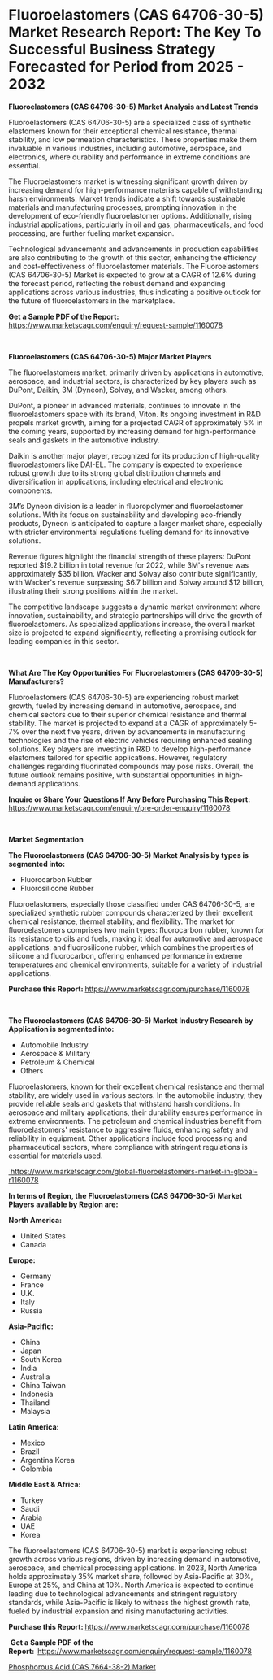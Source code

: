 <p><h1>Fluoroelastomers (CAS 64706-30-5) Market Research Report: The Key To Successful Business Strategy Forecasted for Period from 2025 - 2032</h1></p><p><strong>Fluoroelastomers (CAS 64706-30-5) Market Analysis and Latest Trends</strong></p>
<p><p>Fluoroelastomers (CAS 64706-30-5) are a specialized class of synthetic elastomers known for their exceptional chemical resistance, thermal stability, and low permeation characteristics. These properties make them invaluable in various industries, including automotive, aerospace, and electronics, where durability and performance in extreme conditions are essential.</p><p>The Fluoroelastomers market is witnessing significant growth driven by increasing demand for high-performance materials capable of withstanding harsh environments. Market trends indicate a shift towards sustainable materials and manufacturing processes, prompting innovation in the development of eco-friendly fluoroelastomer options. Additionally, rising industrial applications, particularly in oil and gas, pharmaceuticals, and food processing, are further fueling market expansion.</p><p>Technological advancements and advancements in production capabilities are also contributing to the growth of this sector, enhancing the efficiency and cost-effectiveness of fluoroelastomer materials. The Fluoroelastomers (CAS 64706-30-5) Market is expected to grow at a CAGR of 12.6% during the forecast period, reflecting the robust demand and expanding applications across various industries, thus indicating a positive outlook for the future of fluoroelastomers in the marketplace.</p></p>
<p><strong>Get a Sample PDF of the Report:&nbsp;</strong> <a href="https://www.marketscagr.com/enquiry/request-sample/1160078?utm_campaign=2946&utm_medium=2&utm_source=Github&utm_content=ia&utm_term=22032025&utm_id=fluoroelastomers-cas-64706-30-5">https://www.marketscagr.com/enquiry/request-sample/1160078</a></p>
<p>&nbsp;</p>
<p><strong>Fluoroelastomers (CAS 64706-30-5) Major Market Players</strong></p>
<p><p>The fluoroelastomers market, primarily driven by applications in automotive, aerospace, and industrial sectors, is characterized by key players such as DuPont, Daikin, 3M (Dyneon), Solvay, and Wacker, among others. </p><p>DuPont, a pioneer in advanced materials, continues to innovate in the fluoroelastomers space with its brand, Viton. Its ongoing investment in R&D propels market growth, aiming for a projected CAGR of approximately 5% in the coming years, supported by increasing demand for high-performance seals and gaskets in the automotive industry.</p><p>Daikin is another major player, recognized for its production of high-quality fluoroelastomers like DAI-EL. The company is expected to experience robust growth due to its strong global distribution channels and diversification in applications, including electrical and electronic components.</p><p>3M’s Dyneon division is a leader in fluoropolymer and fluoroelastomer solutions. With its focus on sustainability and developing eco-friendly products, Dyneon is anticipated to capture a larger market share, especially with stricter environmental regulations fueling demand for its innovative solutions.</p><p>Revenue figures highlight the financial strength of these players: DuPont reported $19.2 billion in total revenue for 2022, while 3M's revenue was approximately $35 billion. Wacker and Solvay also contribute significantly, with Wacker's revenue surpassing $6.7 billion and Solvay around $12 billion, illustrating their strong positions within the market.</p><p>The competitive landscape suggests a dynamic market environment where innovation, sustainability, and strategic partnerships will drive the growth of fluoroelastomers. As specialized applications increase, the overall market size is projected to expand significantly, reflecting a promising outlook for leading companies in this sector.</p></p>
<p>&nbsp;</p>
<p><strong>What Are The Key Opportunities For Fluoroelastomers (CAS 64706-30-5) Manufacturers?</strong></p>
<p><p>Fluoroelastomers (CAS 64706-30-5) are experiencing robust market growth, fueled by increasing demand in automotive, aerospace, and chemical sectors due to their superior chemical resistance and thermal stability. The market is projected to expand at a CAGR of approximately 5-7% over the next five years, driven by advancements in manufacturing technologies and the rise of electric vehicles requiring enhanced sealing solutions. Key players are investing in R&D to develop high-performance elastomers tailored for specific applications. However, regulatory challenges regarding fluorinated compounds may pose risks. Overall, the future outlook remains positive, with substantial opportunities in high-demand applications.</p></p>
<p><strong>Inquire or Share Your Questions If Any Before Purchasing This Report:</strong> <a href="https://www.marketscagr.com/enquiry/pre-order-enquiry/1160078?utm_campaign=2946&utm_medium=2&utm_source=Github&utm_content=ia&utm_term=22032025&utm_id=fluoroelastomers-cas-64706-30-5">https://www.marketscagr.com/enquiry/pre-order-enquiry/1160078</a></p>
<p>&nbsp;</p>
<p><strong>Market Segmentation</strong></p>
<p><strong>The Fluoroelastomers (CAS 64706-30-5) Market Analysis by types is segmented into:</strong></p>
<p><ul><li>Fluorocarbon Rubber</li><li>Fluorosilicone Rubber</li></ul></p>
<p><p>Fluoroelastomers, especially those classified under CAS 64706-30-5, are specialized synthetic rubber compounds characterized by their excellent chemical resistance, thermal stability, and flexibility. The market for fluoroelastomers comprises two main types: fluorocarbon rubber, known for its resistance to oils and fuels, making it ideal for automotive and aerospace applications; and fluorosilicone rubber, which combines the properties of silicone and fluorocarbon, offering enhanced performance in extreme temperatures and chemical environments, suitable for a variety of industrial applications.</p></p>
<p><strong>Purchase this Report:&nbsp;</strong><a href="https://www.marketscagr.com/purchase/1160078?utm_campaign=2946&utm_medium=2&utm_source=Github&utm_content=ia&utm_term=22032025&utm_id=fluoroelastomers-cas-64706-30-5">https://www.marketscagr.com/purchase/1160078</a></p>
<p>&nbsp;</p>
<p><strong>The Fluoroelastomers (CAS 64706-30-5) Market Industry Research by Application is segmented into:</strong></p>
<p><ul><li>Automobile Industry</li><li>Aerospace & Military</li><li>Petroleum & Chemical</li><li>Others</li></ul></p>
<p><p>Fluoroelastomers, known for their excellent chemical resistance and thermal stability, are widely used in various sectors. In the automobile industry, they provide reliable seals and gaskets that withstand harsh conditions. In aerospace and military applications, their durability ensures performance in extreme environments. The petroleum and chemical industries benefit from fluoroelastomers' resistance to aggressive fluids, enhancing safety and reliability in equipment. Other applications include food processing and pharmaceutical sectors, where compliance with stringent regulations is essential for materials used.</p></p>
<p><a href="https://www.marketscagr.com/global-fluoroelastomers-market-in-global-r1160078?utm_campaign=2946&utm_medium=2&utm_source=Github&utm_content=ia&utm_term=22032025&utm_id=fluoroelastomers-cas-64706-30-5">&nbsp;https://www.marketscagr.com/global-fluoroelastomers-market-in-global-r1160078</a></p>
<p><strong>In terms of Region, the Fluoroelastomers (CAS 64706-30-5) Market Players available by Region are:</strong></p>
<p>
    <p> <strong> North America: </strong>
        <ul>
            <li>United States</li>
            <li>Canada</li>
        </ul>
        </p> 
    <p> <strong> Europe: </strong>
        <ul>
            <li>Germany</li>
            <li>France</li>
            <li>U.K.</li>
            <li>Italy</li>
            <li>Russia</li>
        </ul>
        </p> 
    <p> <strong> Asia-Pacific: </strong>
        <ul>
            <li>China</li>
            <li>Japan</li>
            <li>South Korea</li>
            <li>India</li>
            <li>Australia</li>
            <li>China Taiwan</li>
            <li>Indonesia</li>
            <li>Thailand</li>
            <li>Malaysia</li>
        </ul>
        </p> 
    <p> <strong> Latin America: </strong>
        <ul>
            <li>Mexico</li>
            <li>Brazil</li>
            <li>Argentina Korea</li>
            <li>Colombia</li>
        </ul>
        </p> 
    <p> <strong> Middle East & Africa: </strong>
        <ul>
            <li>Turkey</li>
            <li>Saudi</li>
            <li>Arabia</li>
            <li>UAE</li>
            <li>Korea</li>
        </ul>
    </p>
    </p>
<p><p>The fluoroelastomers (CAS 64706-30-5) market is experiencing robust growth across various regions, driven by increasing demand in automotive, aerospace, and chemical processing applications. In 2023, North America holds approximately 35% market share, followed by Asia-Pacific at 30%, Europe at 25%, and China at 10%. North America is expected to continue leading due to technological advancements and stringent regulatory standards, while Asia-Pacific is likely to witness the highest growth rate, fueled by industrial expansion and rising manufacturing activities.</p></p>
<p><strong>Purchase this Report: </strong><a href="https://www.marketscagr.com/purchase/1160078?utm_campaign=2946&utm_medium=2&utm_source=Github&utm_content=ia&utm_term=22032025&utm_id=fluoroelastomers-cas-64706-30-5">https://www.marketscagr.com/purchase/1160078</a></p>
<p>&nbsp;<strong>Get a Sample PDF of the Report:&nbsp;&nbsp;</strong><a href="https://www.marketscagr.com/enquiry/request-sample/1160078?utm_campaign=2946&utm_medium=2&utm_source=Github&utm_content=ia&utm_term=22032025&utm_id=fluoroelastomers-cas-64706-30-5">https://www.marketscagr.com/enquiry/request-sample/1160078</a></p>
<p><strong></strong></p>
<p><p><a href="https://github.com/klaassenmackenzie6/Market-Research-Report-List-1/blob/main/phosphorous-acid-cas-7664-38-2-market.md?utm_campaign=2946&utm_medium=2&utm_source=Github&utm_content=ia&utm_term=22032025&utm_id=fluoroelastomers-cas-64706-30-5">Phosphorous Acid (CAS 7664-38-2) Market</a></p></p>